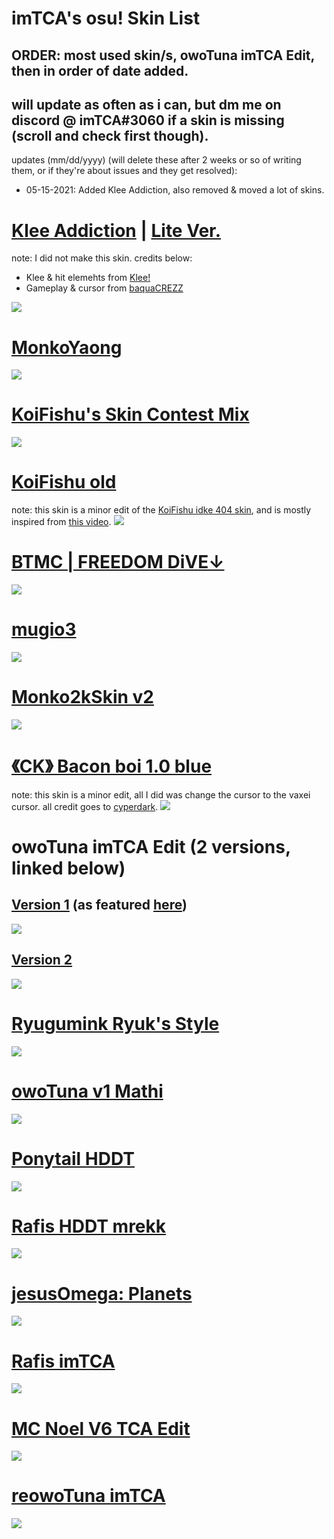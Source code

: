 # imTCA's osu! Skin List

## ORDER: most used skin/s, owoTuna imTCA Edit, then in order of date added.

## will update as often as i can, but dm me on discord @ imTCA#3060 if a skin is missing (scroll and check first though).

<!-- # also, check the skin folder of a skin if the download link doesn't automatically come with the cursor that you saw me recently use on stream/in videos. (ie: yellow cookiezi cursor with red trail as opposed to no trail). it will probably be there, if not, notify me. -->

updates (mm/dd/yyyy) (will delete these after 2 weeks or so of writing them, or if they're about issues and they get resolved):
- 05-15-2021: Added Klee Addiction, also removed & moved a lot of skins.

# [Klee Addiction](https://imtca.s-ul.eu/skins/tyBBhB8r) | [Lite Ver.](https://imtca.s-ul.eu/skins/37k3RxiS)
note: I did not make this skin. credits below:
- Klee & hit elemehts from [Klee!](https://youtu.be/-Mx7gWsBq5A)
- Gameplay & cursor from [baquaCREZZ](https://youtu.be/hU-UckGByIU)

![](https://osu.ppy.sh/ss/16591721/532e)

# [MonkoYaong](https://imtca.s-ul.eu/skins/XOOC82SB)
![](https://i.imgur.com/ZFBUqnt.jpg)

# [KoiFishu's Skin Contest Mix](https://imtca.s-ul.eu/skins/DOQw8LKQ)
![](https://osu.ppy.sh/ss/16550378/432e)

# [KoiFishu old](https://imtca.s-ul.eu/skins/3a4o4iBf)
note: this skin is a minor edit of the [KoiFishu idke 404 skin](https://drive.google.com/file/d/1D7QBbtaCxC4mw0PuM1dBY0A972muUc-c/view?usp=sharing), and is mostly inspired from [this video](https://youtu.be/yZa2RQoKzpM?t=1509).
![](https://i.imgur.com/3C35lAe.jpg)

# [BTMC | FREEDOM DiVE↓](https://imtca.s-ul.eu/skins/QTS06nLF)
![](https://i.imgur.com/4fY735j.jpg)

# [mugio3](https://imtca.s-ul.eu/skins/fE3tRUCC)
![](https://i.imgur.com/RmrD6Fz.jpg)

# [Monko2kSkin v2](https://imtca.s-ul.eu/skins/dDf5Ihbh)
![](https://monko2k.github.io/skin4.jpg)

# [《CK》 Bacon boi 1.0 blue](https://imtca.s-ul.eu/skins/4pURLArg)
note: this skin is a minor edit, all I did was change the cursor to the vaxei cursor. all credit goes to [cyperdark](https://github.com/cyperdark).
![](https://osu.ppy.sh/ss/16492976/56e0)

# owoTuna imTCA Edit (2 versions, linked below)
## [Version 1](https://imtca.s-ul.eu/skins/iw7Iqz5K) (as featured [here](https://youtu.be/LPXWHAzdqZg))
![](https://i.imgur.com/X753mTF.png)
## [Version 2](https://imtca.s-ul.eu/skins/vXk7NUjH)
![](https://i.imgur.com/dRPIwea.jpg)

# [Ryugumink Ryuk's Style](https://imtca.s-ul.eu/skins/TKKG1QE7)
![](https://i.imgur.com/qAWJxD7.png)

# [owoTuna v1 Mathi](https://imtca.s-ul.eu/skins/4EtoMCHd)
![](https://i.imgur.com/sWyAAQd.jpg)

# [Ponytail HDDT](https://imtca.s-ul.eu/skins/tUstk9cl)
![](https://i.imgur.com/zCw1bDX.png)

# [Rafis HDDT mrekk](https://imtca.s-ul.eu/skins/lehSqW2k)
![](https://i.imgur.com/BAniooj.png)

# [jesusOmega: Planets](https://imtca.s-ul.eu/skins/PW18yuve)
![](https://i.imgur.com/QXDzIX5.jpg)

# [Rafis imTCA](https://imtca.s-ul.eu/skins/SIIlOW48)
![](https://i.imgur.com/1ssfzvk.jpg)

# [MC Noel V6 TCA Edit](https://imtca.s-ul.eu/skins/PyQTSE9r)
![](https://i.imgur.com/AJPqBss.jpg)

# [reowoTuna imTCA](https://imtca.s-ul.eu/skins/pSda1wuU)
![](https://i.imgur.com/cR2TRd7.jpg)  
